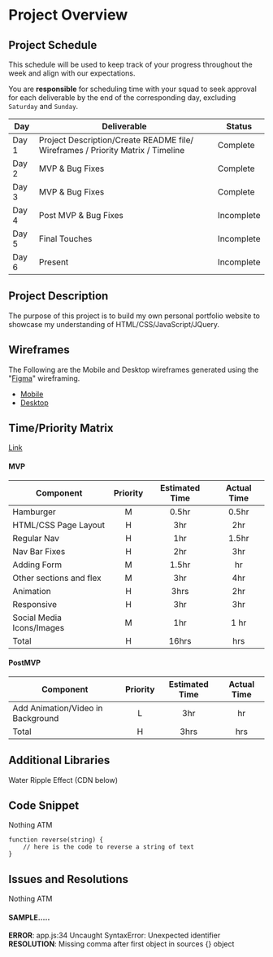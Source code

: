 # Project Overview

## Project Schedule

This schedule will be used to keep track of your progress throughout the week and align with our expectations.  

You are **responsible** for scheduling time with your squad to seek approval for each deliverable by the end of the corresponding day, excluding `Saturday` and `Sunday`.

|  Day | Deliverable | Status
|---|---| ---|
|Day 1| Project Description/Create README file/ Wireframes / Priority Matrix / Timeline  | Complete
|Day 2| MVP & Bug Fixes | Complete
|Day 3| MVP & Bug Fixes  | Complete
|Day 4| Post MVP & Bug Fixes| Incomplete
|Day 5| Final Touches | Incomplete
|Day 6| Present | Incomplete


## Project Description

The purpose of this project is to build my own personal portfolio website to showcase my understanding of HTML/CSS/JavaScript/JQuery.


## Wireframes


The Following are the Mobile and Desktop wireframes generated using the "[Figma](https://www.figma.com/)" wireframing. 
- [Mobile](https://imgur.com/KhGG0Lu)
- [Desktop](https://imgur.com/ZilJfjm)


## Time/Priority Matrix 

[Link](https://res.cloudinary.com/dt5sp9nsn/image/upload/v1633729974/Project1-portfolio/Time_Priority_Matrix_gvlwax.jpg)


#### MVP
| Component | Priority | Estimated Time | Actual Time |
| --- | :---: |  :---: | :---: | 
| Hamburger | M | 0.5hr | 0.5hr |
| HTML/CSS Page Layout | H | 3hr | 2hr |
| Regular Nav | H | 1hr | 1.5hr |  
| Nav Bar Fixes | H | 2hr | 3hr |
| Adding Form | M | 1.5hr|  hr | 
| Other sections and flex| M | 3hr | 4hr|
| Animation | H | 3hrs|  2hr | 
| Responsive | H | 3hr | 3hr | 
| Social Media Icons/Images | M | 1hr | 1 hr |
| Total | H | 16hrs| hrs |

#### PostMVP
| Component | Priority | Estimated Time | Actual Time |
| --- | :---: |  :---: | :---: | 
| Add Animation/Video in Background | L | 3hr | hr |
| Total | H | 3hrs| hrs |

## Additional Libraries
Water Ripple Effect (CDN below)
 <script src="https://cdnjs.cloudflare.com/ajax/libs/jquery.ripples/0.5.3/jquery.ripples.min.js" integrity="sha512-zuZ5wVszlsRbRF/vwXD0QS/tHzBYHFzCD/BT0lI3yrWhNZFWDkkF3KPEY//WTanqxwPdZkskQ+xZo0rnfHBc5A==" crossorigin="anonymous" referrerpolicy="no-referrer"></script>

## Code Snippet

Nothing ATM

```
function reverse(string) {
	// here is the code to reverse a string of text
}
```

## Issues and Resolutions
 Nothing ATM

#### SAMPLE.....
**ERROR**: app.js:34 Uncaught SyntaxError: Unexpected identifier                                
**RESOLUTION**: Missing comma after first object in sources {} object
